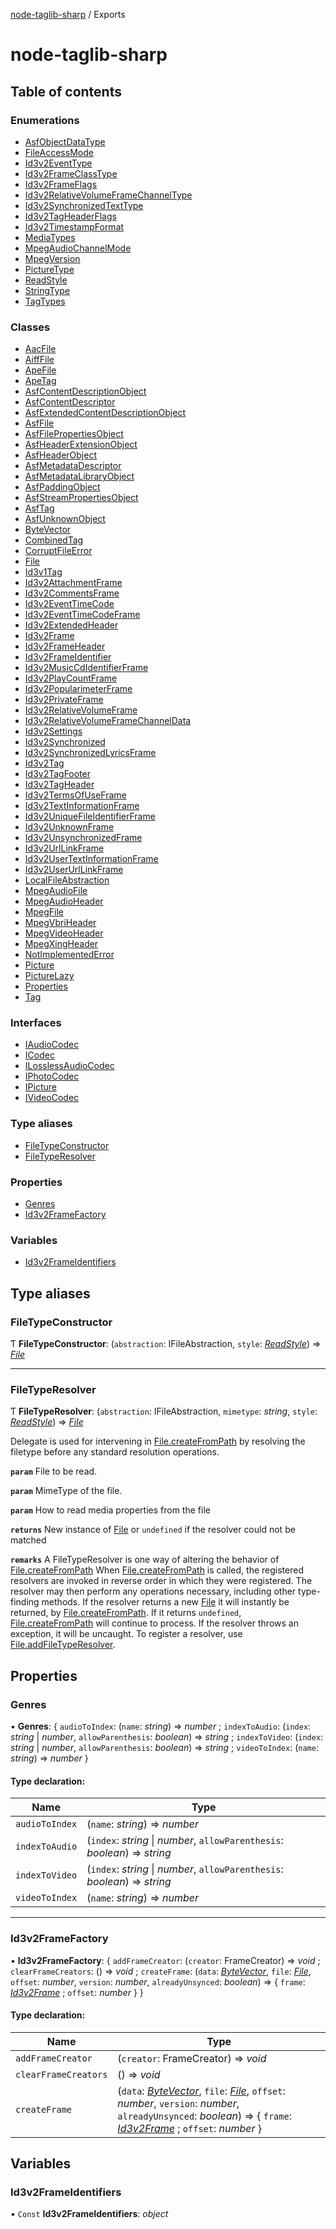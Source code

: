[node-taglib-sharp](README.md) / Exports

# node-taglib-sharp

## Table of contents

### Enumerations

- [AsfObjectDataType](enums/asfobjectdatatype.md)
- [FileAccessMode](enums/fileaccessmode.md)
- [Id3v2EventType](enums/id3v2eventtype.md)
- [Id3v2FrameClassType](enums/id3v2frameclasstype.md)
- [Id3v2FrameFlags](enums/id3v2frameflags.md)
- [Id3v2RelativeVolumeFrameChannelType](enums/id3v2relativevolumeframechanneltype.md)
- [Id3v2SynchronizedTextType](enums/id3v2synchronizedtexttype.md)
- [Id3v2TagHeaderFlags](enums/id3v2tagheaderflags.md)
- [Id3v2TimestampFormat](enums/id3v2timestampformat.md)
- [MediaTypes](enums/mediatypes.md)
- [MpegAudioChannelMode](enums/mpegaudiochannelmode.md)
- [MpegVersion](enums/mpegversion.md)
- [PictureType](enums/picturetype.md)
- [ReadStyle](enums/readstyle.md)
- [StringType](enums/stringtype.md)
- [TagTypes](enums/tagtypes.md)

### Classes

- [AacFile](classes/aacfile.md)
- [AiffFile](classes/aifffile.md)
- [ApeFile](classes/apefile.md)
- [ApeTag](classes/apetag.md)
- [AsfContentDescriptionObject](classes/asfcontentdescriptionobject.md)
- [AsfContentDescriptor](classes/asfcontentdescriptor.md)
- [AsfExtendedContentDescriptionObject](classes/asfextendedcontentdescriptionobject.md)
- [AsfFile](classes/asffile.md)
- [AsfFilePropertiesObject](classes/asffilepropertiesobject.md)
- [AsfHeaderExtensionObject](classes/asfheaderextensionobject.md)
- [AsfHeaderObject](classes/asfheaderobject.md)
- [AsfMetadataDescriptor](classes/asfmetadatadescriptor.md)
- [AsfMetadataLibraryObject](classes/asfmetadatalibraryobject.md)
- [AsfPaddingObject](classes/asfpaddingobject.md)
- [AsfStreamPropertiesObject](classes/asfstreampropertiesobject.md)
- [AsfTag](classes/asftag.md)
- [AsfUnknownObject](classes/asfunknownobject.md)
- [ByteVector](classes/bytevector.md)
- [CombinedTag](classes/combinedtag.md)
- [CorruptFileError](classes/corruptfileerror.md)
- [File](classes/file.md)
- [Id3v1Tag](classes/id3v1tag.md)
- [Id3v2AttachmentFrame](classes/id3v2attachmentframe.md)
- [Id3v2CommentsFrame](classes/id3v2commentsframe.md)
- [Id3v2EventTimeCode](classes/id3v2eventtimecode.md)
- [Id3v2EventTimeCodeFrame](classes/id3v2eventtimecodeframe.md)
- [Id3v2ExtendedHeader](classes/id3v2extendedheader.md)
- [Id3v2Frame](classes/id3v2frame.md)
- [Id3v2FrameHeader](classes/id3v2frameheader.md)
- [Id3v2FrameIdentifier](classes/id3v2frameidentifier.md)
- [Id3v2MusicCdIdentifierFrame](classes/id3v2musiccdidentifierframe.md)
- [Id3v2PlayCountFrame](classes/id3v2playcountframe.md)
- [Id3v2PopularimeterFrame](classes/id3v2popularimeterframe.md)
- [Id3v2PrivateFrame](classes/id3v2privateframe.md)
- [Id3v2RelativeVolumeFrame](classes/id3v2relativevolumeframe.md)
- [Id3v2RelativeVolumeFrameChannelData](classes/id3v2relativevolumeframechanneldata.md)
- [Id3v2Settings](classes/id3v2settings.md)
- [Id3v2Synchronized](classes/id3v2synchronized.md)
- [Id3v2SynchronizedLyricsFrame](classes/id3v2synchronizedlyricsframe.md)
- [Id3v2Tag](classes/id3v2tag.md)
- [Id3v2TagFooter](classes/id3v2tagfooter.md)
- [Id3v2TagHeader](classes/id3v2tagheader.md)
- [Id3v2TermsOfUseFrame](classes/id3v2termsofuseframe.md)
- [Id3v2TextInformationFrame](classes/id3v2textinformationframe.md)
- [Id3v2UniqueFileIdentifierFrame](classes/id3v2uniquefileidentifierframe.md)
- [Id3v2UnknownFrame](classes/id3v2unknownframe.md)
- [Id3v2UnsynchronizedFrame](classes/id3v2unsynchronizedframe.md)
- [Id3v2UrlLinkFrame](classes/id3v2urllinkframe.md)
- [Id3v2UserTextInformationFrame](classes/id3v2usertextinformationframe.md)
- [Id3v2UserUrlLinkFrame](classes/id3v2userurllinkframe.md)
- [LocalFileAbstraction](classes/localfileabstraction.md)
- [MpegAudioFile](classes/mpegaudiofile.md)
- [MpegAudioHeader](classes/mpegaudioheader.md)
- [MpegFile](classes/mpegfile.md)
- [MpegVbriHeader](classes/mpegvbriheader.md)
- [MpegVideoHeader](classes/mpegvideoheader.md)
- [MpegXingHeader](classes/mpegxingheader.md)
- [NotImplementedError](classes/notimplementederror.md)
- [Picture](classes/picture.md)
- [PictureLazy](classes/picturelazy.md)
- [Properties](classes/properties.md)
- [Tag](classes/tag.md)

### Interfaces

- [IAudioCodec](interfaces/iaudiocodec.md)
- [ICodec](interfaces/icodec.md)
- [ILosslessAudioCodec](interfaces/ilosslessaudiocodec.md)
- [IPhotoCodec](interfaces/iphotocodec.md)
- [IPicture](interfaces/ipicture.md)
- [IVideoCodec](interfaces/ivideocodec.md)

### Type aliases

- [FileTypeConstructor](modules.md#filetypeconstructor)
- [FileTypeResolver](modules.md#filetyperesolver)

### Properties

- [Genres](modules.md#genres)
- [Id3v2FrameFactory](modules.md#id3v2framefactory)

### Variables

- [Id3v2FrameIdentifiers](modules.md#id3v2frameidentifiers)

## Type aliases

### FileTypeConstructor

Ƭ **FileTypeConstructor**: (`abstraction`: IFileAbstraction, `style`: [*ReadStyle*](enums/readstyle.md)) => [*File*](classes/file.md)

___

### FileTypeResolver

Ƭ **FileTypeResolver**: (`abstraction`: IFileAbstraction, `mimetype`: *string*, `style`: [*ReadStyle*](enums/readstyle.md)) => [*File*](classes/file.md)

Delegate is used for intervening in [File.createFromPath](classes/file.md#createfrompath) by resolving the filetype before
any standard resolution operations.

**`param`** File to be read.

**`param`** MimeType of the file.

**`param`** How to read media properties from the file

**`returns`** New instance of [File](classes/file.md) or `undefined` if the resolver could not be matched

**`remarks`** A FileTypeResolver is one way of altering the behavior of
    [File.createFromPath](classes/file.md#createfrompath) When [File.createFromPath](classes/file.md#createfrompath) is called, the registered
    resolvers are invoked in reverse order in which they were registered. The resolver may then
    perform any operations necessary, including other type-finding methods. If the resolver
    returns a new [File](classes/file.md) it will instantly be returned, by [File.createFromPath](classes/file.md#createfrompath). If
    it returns `undefined`, [File.createFromPath](classes/file.md#createfrompath) will continue to process. If the resolver
    throws an exception, it will be uncaught. To register a resolver, use
    [File.addFileTypeResolver](classes/file.md#addfiletyperesolver).

## Properties

### Genres

• **Genres**: { `audioToIndex`: (`name`: *string*) => *number* ; `indexToAudio`: (`index`: *string* \| *number*, `allowParenthesis`: *boolean*) => *string* ; `indexToVideo`: (`index`: *string* \| *number*, `allowParenthesis`: *boolean*) => *string* ; `videoToIndex`: (`name`: *string*) => *number*  }

#### Type declaration:

Name | Type |
------ | ------ |
`audioToIndex` | (`name`: *string*) => *number* |
`indexToAudio` | (`index`: *string* \| *number*, `allowParenthesis`: *boolean*) => *string* |
`indexToVideo` | (`index`: *string* \| *number*, `allowParenthesis`: *boolean*) => *string* |
`videoToIndex` | (`name`: *string*) => *number* |

___

### Id3v2FrameFactory

• **Id3v2FrameFactory**: { `addFrameCreator`: (`creator`: FrameCreator) => *void* ; `clearFrameCreators`: () => *void* ; `createFrame`: (`data`: [*ByteVector*](classes/bytevector.md), `file`: [*File*](classes/file.md), `offset`: *number*, `version`: *number*, `alreadyUnsynced`: *boolean*) => { `frame`: [*Id3v2Frame*](classes/id3v2frame.md) ; `offset`: *number*  }  }

#### Type declaration:

Name | Type |
------ | ------ |
`addFrameCreator` | (`creator`: FrameCreator) => *void* |
`clearFrameCreators` | () => *void* |
`createFrame` | (`data`: [*ByteVector*](classes/bytevector.md), `file`: [*File*](classes/file.md), `offset`: *number*, `version`: *number*, `alreadyUnsynced`: *boolean*) => { `frame`: [*Id3v2Frame*](classes/id3v2frame.md) ; `offset`: *number*  } |

## Variables

### Id3v2FrameIdentifiers

• `Const` **Id3v2FrameIdentifiers**: *object*
